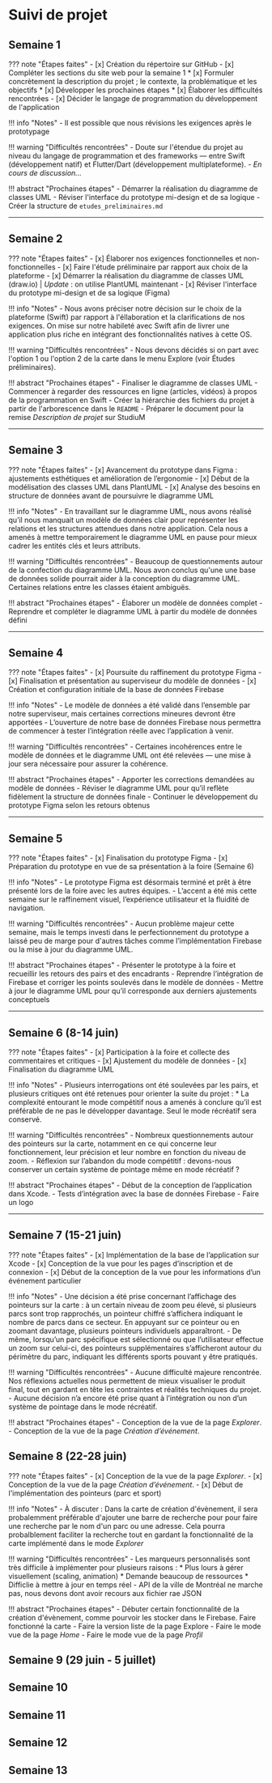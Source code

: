 # Suivi de projet

## Semaine 1

??? note "Étapes faites"
    - [x] Création du répertoire sur GitHub
    - [x] Compléter les sections du site web pour la semaine 1
        * [x] Formuler concrètement la description du projet ; le contexte, la problématique et les objectifs
        * [x] Développer les prochaines étapes
        * [x] Élaborer les difficultés rencontrées
    - [x] Décider le langage de programmation du développement de l'application

!!! info "Notes"
    - Il est possible que nous révisions les exigences après le prototypage

!!! warning "Difficultés rencontrées"
    - Doute sur l'étendue du projet au niveau du langage de programmation et des frameworks — entre Swift (développement natif) et Flutter/Dart (développement multiplateforme).
        - *En cours de discussion...*

!!! abstract "Prochaines étapes"
    - Démarrer la réalisation du diagramme de classes UML
    - Réviser l'interface du prototype mi-design et de sa logique
    - Créer la structure de `etudes_preliminaires.md`

---

## Semaine 2

??? note "Étapes faites"
    - [x] Élaborer nos exigences fonctionnelles et non-fonctionnelles
    - [x] Faire l'étude préliminaire par rapport aux choix de la plateforme
    - [x] Démarrer la réalisation du diagramme de classes UML (draw.io) | *Update* : on utilise PlantUML maintenant
    - [x] Réviser l'interface du prototype mi-design et de sa logique (Figma)

!!! info "Notes"
    - Nous avons préciser notre décision sur le choix de la plateforme (Swift) par rapport à l'éllaboration et la clarifications de nos exigences. On mise sur notre habileté avec Swift afin de livrer une application plus riche en intégrant des fonctionnalités natives à cette OS.

!!! warning "Difficultés rencontrées"
    - Nous devons décidés si on part avec l'option 1 ou l'option 2 de la carte dans le menu Explore (voir Études préliminaires).

!!! abstract "Prochaines étapes"
    - Finaliser le diagramme de classes UML
    - Commencer à regarder des ressources en ligne (articles, vidéos) à propos de la programmation en Swift
    - Créer la hiérarchie des fichiers du projet à partir de l'arborescence dans le `README`
    - Préparer le document pour la remise *Description de projet* sur StudiuM
  
---

## Semaine 3

??? note "Étapes faites"
    - [x] Avancement du prototype dans Figma : ajustements esthétiques et amélioration de l’ergonomie
    - [x] Début de la modélisation des classes UML dans PlantUML
    - [x] Analyse des besoins en structure de données avant de poursuivre le diagramme UML

!!! info "Notes"
    - En travaillant sur le diagramme UML, nous avons réalisé qu’il nous manquait un modèle de données clair pour représenter les relations et les structures attendues dans notre application. Cela nous a amenés à mettre temporairement le diagramme UML en pause pour mieux cadrer les entités clés et leurs attributs.

!!! warning "Difficultés rencontrées"
    - Beaucoup de questionnements autour de la confection du diagramme UML. Nous avon conclus qu'une une base de données solide pourrait aider à la conception du diagramme UML. Certaines relations entre les classes étaient ambiguës.

!!! abstract "Prochaines étapes"
    - Élaborer un modèle de données complet
    - Reprendre et compléter le diagramme UML à partir du modèle de données défini


---

## Semaine 4

??? note "Étapes faites"
    - [x] Poursuite du raffinement du prototype Figma
    - [x] Finalisation et présentation au superviseur du modèle de données
    - [x] Création et configuration initiale de la base de données Firebase

!!! info "Notes"
    - Le modèle de données a été validé dans l’ensemble par notre superviseur, mais certaines corrections mineures devront être apportées 
    - L’ouverture de notre base de données Firebase nous permettra de commencer à tester l’intégration réelle avec l’application à venir.

!!! warning "Difficultés rencontrées"
    - Certaines incohérences entre le modèle de données et le diagramme UML ont été relevées — une mise à jour sera nécessaire pour assurer la cohérence.

!!! abstract "Prochaines étapes"
    - Apporter les corrections demandées au modèle de données
    - Réviser le diagramme UML pour qu’il reflète fidèlement la structure de données finale
    - Continuer le développement du prototype Figma selon les retours obtenus

---

## Semaine 5

??? note "Étapes faites"
    - [x] Finalisation du prototype Figma
    - [x] Préparation du prototype en vue de sa présentation à la foire (Semaine 6)

!!! info "Notes"
    - Le prototype Figma est désormais terminé et prêt à être présenté lors de la foire avec les autres équipes.
    - L’accent a été mis cette semaine sur le raffinement visuel, l’expérience utilisateur et la fluidité de navigation.

!!! warning "Difficultés rencontrées"
    - Aucun problème majeur cette semaine, mais le temps investi dans le perfectionnement du prototype a laissé peu de marge pour d'autres tâches comme l’implémentation Firebase ou la mise à jour du diagramme UML.

!!! abstract "Prochaines étapes"
    - Présenter le prototype à la foire et recueillir les retours des pairs et des encadrants
    - Reprendre l’intégration de Firebase et corriger les points soulevés dans le modèle de données
    - Mettre à jour le diagramme UML pour qu’il corresponde aux derniers ajustements conceptuels

---


## Semaine 6 (8-14 juin)

??? note "Étapes faites"
    - [x] Participation à la foire et collecte des commentaires et critiques
    - [x] Ajustement du modèle de données
    - [x] Finalisation du diagramme UML

!!! info "Notes"
    - Plusieurs interrogations ont été soulevées par les pairs, et plusieurs critiques ont été retenues pour orienter la suite du projet :
        * La complexité entourant le mode compétitif nous a amenés à conclure qu’il est préférable de ne pas le développer davantage. Seul le mode récréatif sera conservé.

!!! warning "Difficultés rencontrées"
    - Nombreux questionnements autour des pointeurs sur la carte, notamment en ce qui concerne leur fonctionnement, leur précision et leur nombre en fonction du niveau de zoom.
    - Réflexion sur l’abandon du mode compétitif : devons-nous conserver un certain système de pointage même en mode récréatif ?

!!! abstract "Prochaines étapes"
    - Début de la conception de l’application dans Xcode.
    - Tests d’intégration avec la base de données Firebase
    - Faire un logo

---

## Semaine 7 (15-21 juin)

??? note "Étapes faites"
    - [x] Implémentation de la base de l’application sur Xcode
    - [x] Conception de la vue pour les pages d’inscription et de connexion
    - [x] Début de la conception de la vue pour les informations d’un événement particulier

!!! info "Notes"
    - Une décision a été prise concernant l’affichage des pointeurs sur la carte : à un certain niveau de zoom peu élevé, si plusieurs parcs sont trop rapprochés, un pointeur chiffré s’affichera indiquant le nombre de parcs dans ce secteur. En appuyant sur ce pointeur ou en zoomant davantage, plusieurs pointeurs individuels apparaîtront.
    - De même, lorsqu’un parc spécifique est sélectionné ou que l’utilisateur effectue un zoom sur celui-ci, des pointeurs supplémentaires s’afficheront autour du périmètre du parc, indiquant les différents sports pouvant y être pratiqués.

!!! warning "Difficultés rencontrées"
    - Aucune difficulté majeure rencontrée. Nos réflexions actuelles nous permettent de mieux visualiser le produit final, tout en gardant en tête les contraintes et réalités techniques du projet.
    - Aucune décision n’a encore été prise quant à l’intégration ou non d’un système de pointage dans le mode récréatif.

!!! abstract "Prochaines étapes"
    - Conception de la vue de la page *Explorer*.
    - Conception de la vue de la page *Création d’événement*.



## Semaine 8 (22-28 juin)

??? note "Étapes faites"
    - [x] Conception de la vue de la page *Explorer*.
    - [x] Conception de la vue de la page *Création d’événement*.
    - [x] Début de l'implémentation des pointeurs (parc et sport)
    


!!! info "Notes"
    - À discuter : Dans la carte de création d'évènement, il sera probalemment préférable d'ajouter une barre de recherche pour pour faire une recherche par le nom d'un parc ou une adresse. Cela pourra probalblement faciliter la recherche tout en gardant la fonctionnalité de la carte implémenté dans le mode *Explorer*

!!! warning "Difficultés rencontrées"
    - Les marqueurs personnalisés sont très difficile à implémenter pour plusieurs raisons :
        * Plus lours à gérer visuellement (scaling, animation)
        * Demande beaucoup de ressources
        * Difficlie à mettre à jour en temps réel
    - API de la ville de Montréal ne marche pas, nous devons dont avoir recours aux fichier rae JSON


!!! abstract "Prochaines étapes"
    - Débuter certain fonctionnalité de la création d'évènement, comme pourvoir les stocker dans le Firebase. Faire fonctionné la carte
    - Faire la version liste de la page Explore
    - Faire le mode vue de la page *Home*
    - Faire le mode vue de la page *Profil*

## Semaine 9 (29 juin - 5 juillet)

## Semaine 10

## Semaine 11

## Semaine 12

## Semaine 13

